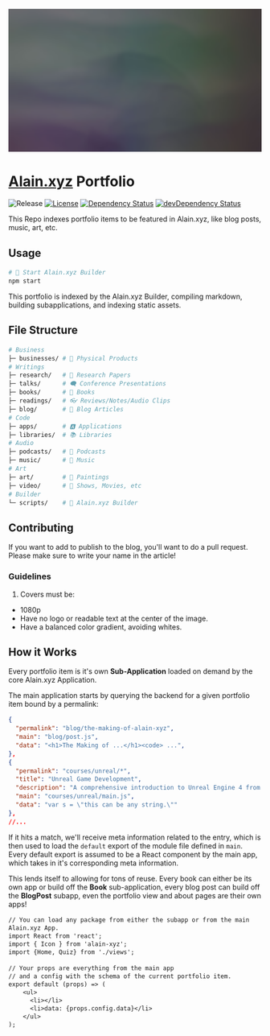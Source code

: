 ![Latest Cover](blog/the-making-of-alain-xyz/assets/cover.png)

# [Alain.xyz](http://alain.xyz/portfolio) Portfolio

![Release][release-img] [![License][license-img]][license-url] [![Dependency Status][david-img]][david-url] [![devDependency Status][david-dev-img]][david-dev-url]

This Repo indexes portfolio items to be featured in Alain.xyz, like blog posts, music, art, etc.

## Usage

```bash
# 🔳 Start Alain.xyz Builder
npm start
```

This portfolio is indexed by the Alain.xyz Builder, compiling markdown, building subapplications, and indexing static assets.

## File Structure

```bash
# Business
├─ businesses/ # 🏬 Physical Products
# Writings
├─ research/   # 📄 Research Papers
├─ talks/      # 🗨️ Conference Presentations
├─ books/      # 📘 Books
├─ readings/   # 👓 Reviews/Notes/Audio Clips
├─ blog/       # 📰 Blog Articles
# Code
├─ apps/       # 🅰️️ Applications
├─ libraries/  # 📚 Libraries
# Audio
├─ podcasts/   # 🎤 Podcasts
├─ music/      # 🎵 Music
# Art
├─ art/        # 🎨 Paintings
├─ video/      # 🎥 Shows, Movies, etc
# Builder
└─ scripts/    # 🔳 Alain.xyz Builder
```

## Contributing

If you want to add to publish to the blog, you'll want to do a pull request. Please make sure to write your name in the article!

### Guidelines

1. Covers must be:
  - 1080p
  - Have no logo or readable text at the center of the image.
  - Have a balanced color gradient, avoiding whites.


## How it Works

Every portfolio item is it's own **Sub-Application** loaded on demand by the core Alain.xyz Application.

The main application starts by querying the backend for a given portfolio item bound by a permalink:

```json
{
  "permalink": "blog/the-making-of-alain-xyz",
  "main": "blog/post.js",
  "data": "<h1>The Making of ...</h1><code> ...",
},
{
  "permalink": "courses/unreal/*",
  "title": "Unreal Game Development",
  "description": "A comprehensive introduction to Unreal Engine 4 from a C++ and artist standpoint.",
  "main": "courses/unreal/main.js",
  "data": "var s = \"this can be any string.\""
},
//...
```

If it hits a match, we'll receive meta information related to the entry, which is then used to load the `default` export of the module file defined in `main`. Every default export is assumed to be a React component by the main app, which takes in it's corresponding meta information.

This lends itself to allowing for tons of reuse. Every book can either be its own app or build off the **Book** sub-application, every blog post can build off the **BlogPost** subapp, even the portfolio view and about pages are their own apps!

```tsx
// You can load any package from either the subapp or from the main Alain.xyz App.
import React from 'react';
import { Icon } from 'alain-xyz';
import {Home, Quiz} from './views';

// Your props are everything from the main app
// and a config with the schema of the current portfolio item.
export default (props) => (
    <ul>
      <li></li>
      <li>data: {props.config.data}</li>
    </ul>
);
```

[website-url]: https://alain.xyz
[release-img]: https://img.shields.io/badge/release-0.4.0-4dbfcc.svg?style=flat-square
[license-img]: http://img.shields.io/:license-mit-blue.svg?style=flat-square
[license-url]: https://opensource.org/licenses/MIT
[david-url]: https://david-dm.org/alaingalvan/alain.xyz?path=packages/portfolio
[david-img]: https://david-dm.org/alaingalvan/alain.xyz.svg?path=packages/portfolio&style=flat-square
[david-dev-url]: https://david-dm.org/alaingalvan/alain.xyz?path=packages/portfolio#info=devDependencies
[david-dev-img]: https://david-dm.org/alaingalvan/alain.xyz/dev-status.svg?path=frontend&style=flat-square
